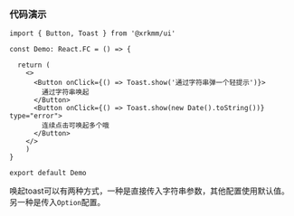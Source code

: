### 代码演示

```tsx
import { Button, Toast } from '@xrkmm/ui'

const Demo: React.FC = () => {

  return (
    <>
      <Button onClick={() => Toast.show('通过字符串弹一个轻提示')}>
        通过字符串唤起
      </Button>
      <Button onClick={() => Toast.show(new Date().toString())} type="error">
        连续点击可唤起多个哦
      </Button>
    </>
    )
}

export default Demo
```
唤起toast可以有两种方式，一种是直接传入字符串参数，其他配置使用默认值。另一种是传入`Option`配置。
